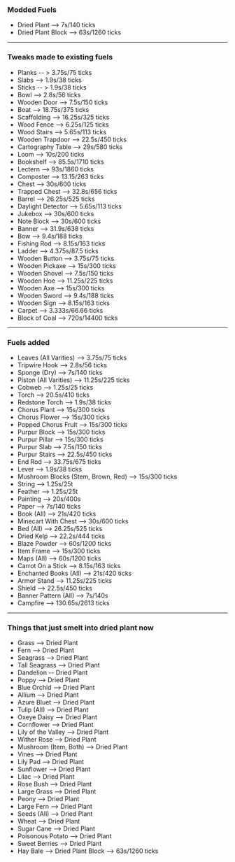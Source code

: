 ### Modded Fuels

* Dried Plant --> 7s/140 ticks
* Dried Plant Block --> 63s/1260 ticks

---
### Tweaks made to existing fuels

* Planks -- > 3.75s/75 ticks
* Slabs --> 1.9s/38 ticks
* Sticks -- > 1.9s/38 ticks
* Bowl --> 2.8s/56 ticks
* Wooden Door --> 7.5s/150 ticks
* Boat --> 18.75s/375 ticks
* Scaffolding --> 16.25s/325 ticks
* Wood Fence --> 6.25s/125 ticks
* Wood Stairs --> 5.65s/113 ticks
* Wooden Trapdoor --> 22.5s/450 ticks
* Cartography Table --> 29s/580 ticks
* Loom --> 10s/200 ticks
* Bookshelf --> 85.5s/1710 ticks
* Lectern --> 93s/1860 ticks
* Composter --> 13.15/263 ticks
* Chest --> 30s/600 ticks
* Trapped Chest --> 32.8s/656 ticks
* Barrel --> 26.25s/525 ticks
* Daylight Detector --> 5.65s/113 ticks
* Jukebox --> 30s/600 ticks
* Note Block --> 30s/600 ticks
* Banner --> 31.9s/638 ticks
* Bow --> 9.4s/188 ticks
* Fishing Rod --> 8.15s/163 ticks
* Ladder --> 4.375s/87.5 ticks
* Wooden Button --> 3.75s/75 ticks
* Wooden Pickaxe --> 15s/300 ticks
* Wooden Shovel --> 7.5s/150 ticks
* Wooden Hoe --> 11.25s/225 ticks
* Wooden Axe --> 15s/300 ticks
* Wooden Sword --> 9.4s/188 ticks
* Wooden Sign --> 8.15s/163 ticks
* Carpet --> 3.333s/66.66 ticks
* Block of Coal --> 720s/14400 ticks

---
### Fuels added

* Leaves (All Varities) --> 3.75s/75 ticks
* Tripwire Hook --> 2.8s/56 ticks 
* Sponge (Dry) --> 7s/140 ticks
* Piston (All Varities) --> 11.25s/225 ticks
* Cobweb --> 1.25s/25 ticks
* Torch --> 20.5s/410 ticks
* Redstone Torch  --> 1.9s/38 ticks
* Chorus Plant --> 15s/300 ticks
* Chorus Flower --> 15s/300 ticks
* Popped Chorus Fruit --> 15s/300 ticks
* Purpur Block --> 15s/300 ticks
* Purpur Pillar --> 15s/300 ticks
* Purpur Slab --> 7.5s/150 ticks
* Purpur Stairs --> 22.5s/450 ticks
* End Rod --> 33.75s/675 ticks
* Lever --> 1.9s/38 ticks
* Mushroom Blocks (Stem, Brown, Red) --> 15s/300 ticks
* String --> 1.25s/25t
* Feather --> 1.25s/25t
* Painting --> 20s/400s
* Paper --> 7s/140 ticks
* Book (All) --> 21s/420 ticks 
* Minecart With Chest --> 30s/600 ticks
* Bed (All) --> 26.25s/525 ticks
* Dried Kelp --> 22.2s/444 ticks
* Blaze Powder --> 60s/1200 ticks
* Item Frame --> 15s/300 ticks
* Maps (All) --> 60s/1200 ticks
* Carrot On a Stick --> 8.15s/163 ticks 
* Enchanted Books (All) --> 21s/420 ticks 
* Armor Stand --> 11.25s/225 ticks
* Shield --> 22.5s/450 ticks
* Banner Pattern (All) --> 7s/140s
* Campfire --> 130.65s/2613 ticks

---

### Things that just smelt into dried plant now
* Grass --> Dried Plant
* Fern --> Dried Plant
* Seagrass --> Dried Plant
* Tall Seagrass --> Dried Plant
* Dandelion -- Dried Plant
* Poppy --> Dried Plant
* Blue Orchid --> Dried Plant
* Allium --> Dried Plant
* Azure Bluet --> Dried Plant
* Tulip (All) --> Dried Plant
* Oxeye Daisy --> Dried Plant
* Cornflower --> Dried Plant
* Lily of the Valley --> Dried Plant
* Wither Rose --> Dried Plant
* Mushroom (Item, Both) --> Dried Plant
* Vines --> Dried Plant
* Lily Pad --> Dried Plant
* Sunflower --> Dried Plant
* Lilac --> Dried Plant
* Rose Bush --> Dried Plant
* Large Grass --> Dried Plant
* Peony --> Dried Plant
* Large Fern --> Dried Plant
* Seeds (All) --> Dried Plant
* Wheat --> Dried Plant
* Sugar Cane --> Dried Plant
* Poisonous Potato --> Dried Plant
* Sweet Berries --> Dried Plant
* Hay Bale --> Dried Plant Block --> 63s/1260 ticks 
